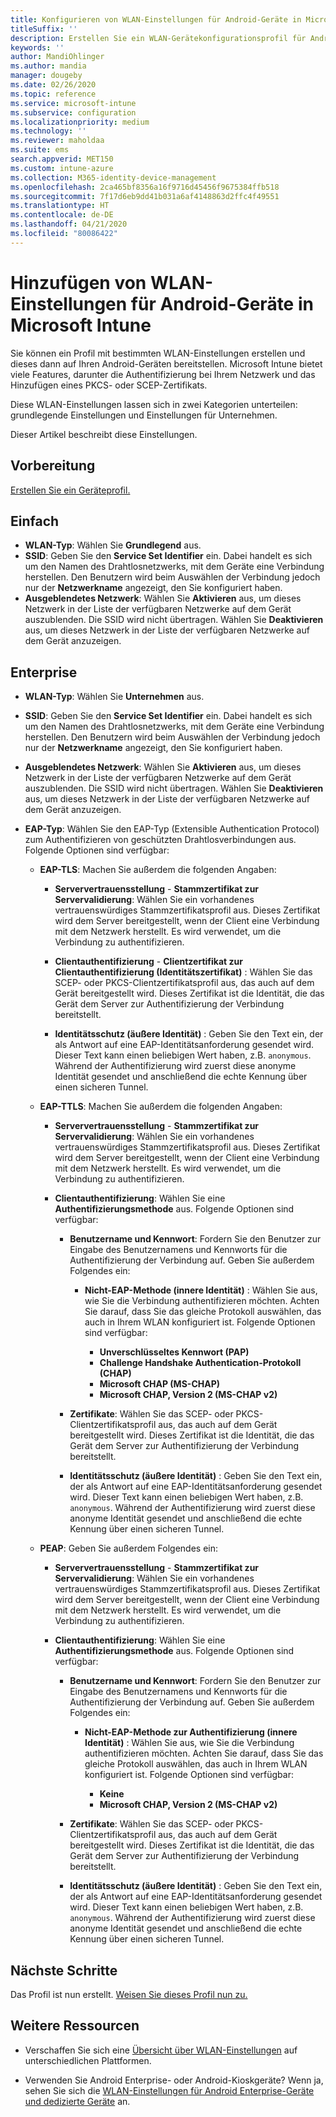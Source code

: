 ```yaml
---
title: Konfigurieren von WLAN-Einstellungen für Android-Geräte in Microsoft Intune – Azure | Microsoft-Dokumentation
titleSuffix: ''
description: Erstellen Sie ein WLAN-Gerätekonfigurationsprofil für Android oder fügen Sie eins hinzu. Erfahren Sie mehr über die verschiedenen Einstellungen, z.B., wie Sie Zertifikate hinzufügen oder einen EAP-Typ bzw. eine Authentifizierungsmethode in Microsoft Intune auswählen.
keywords: ''
author: MandiOhlinger
ms.author: mandia
manager: dougeby
ms.date: 02/26/2020
ms.topic: reference
ms.service: microsoft-intune
ms.subservice: configuration
ms.localizationpriority: medium
ms.technology: ''
ms.reviewer: maholdaa
ms.suite: ems
search.appverid: MET150
ms.custom: intune-azure
ms.collection: M365-identity-device-management
ms.openlocfilehash: 2ca465bf8356a16f9716d45456f9675384ffb518
ms.sourcegitcommit: 7f17d6eb9dd41b031a6af4148863d2ffc4f49551
ms.translationtype: HT
ms.contentlocale: de-DE
ms.lasthandoff: 04/21/2020
ms.locfileid: "80086422"
---
```

# <a name="add-wi-fi-settings-for-devices-running-android-in-microsoft-intune"></a>Hinzufügen von WLAN-Einstellungen für Android-Geräte in Microsoft Intune

Sie können ein Profil mit bestimmten WLAN-Einstellungen erstellen und dieses dann auf Ihren Android-Geräten bereitstellen. Microsoft Intune bietet viele Features, darunter die Authentifizierung bei Ihrem Netzwerk und das Hinzufügen eines PKCS- oder SCEP-Zertifikats.

Diese WLAN-Einstellungen lassen sich in zwei Kategorien unterteilen: grundlegende Einstellungen und Einstellungen für Unternehmen.

Dieser Artikel beschreibt diese Einstellungen.

## <a name="before-you-begin"></a>Vorbereitung

[Erstellen Sie ein Geräteprofil.](wi-fi-settings-configure.md)

## <a name="basic"></a>Einfach

- **WLAN-Typ**: Wählen Sie **Grundlegend** aus.
- **SSID**: Geben Sie den **Service Set Identifier** ein. Dabei handelt es sich um den Namen des Drahtlosnetzwerks, mit dem Geräte eine Verbindung herstellen. Den Benutzern wird beim Auswählen der Verbindung jedoch nur der **Netzwerkname** angezeigt, den Sie konfiguriert haben.
- **Ausgeblendetes Netzwerk**: Wählen Sie **Aktivieren** aus, um dieses Netzwerk in der Liste der verfügbaren Netzwerke auf dem Gerät auszublenden. Die SSID wird nicht übertragen. Wählen Sie **Deaktivieren** aus, um dieses Netzwerk in der Liste der verfügbaren Netzwerke auf dem Gerät anzuzeigen.

## <a name="enterprise"></a>Enterprise

- **WLAN-Typ**: Wählen Sie **Unternehmen** aus.
- **SSID**: Geben Sie den **Service Set Identifier** ein. Dabei handelt es sich um den Namen des Drahtlosnetzwerks, mit dem Geräte eine Verbindung herstellen. Den Benutzern wird beim Auswählen der Verbindung jedoch nur der **Netzwerkname** angezeigt, den Sie konfiguriert haben.
- **Ausgeblendetes Netzwerk**: Wählen Sie **Aktivieren** aus, um dieses Netzwerk in der Liste der verfügbaren Netzwerke auf dem Gerät auszublenden. Die SSID wird nicht übertragen. Wählen Sie **Deaktivieren** aus, um dieses Netzwerk in der Liste der verfügbaren Netzwerke auf dem Gerät anzuzeigen.
- **EAP-Typ**: Wählen Sie den EAP-Typ (Extensible Authentication Protocol) zum Authentifizieren von geschützten Drahtlosverbindungen aus. Folgende Optionen sind verfügbar:

  - **EAP-TLS**: Machen Sie außerdem die folgenden Angaben:

    - **Serververtrauensstellung** - **Stammzertifikat zur Servervalidierung**: Wählen Sie ein vorhandenes vertrauenswürdiges Stammzertifikatsprofil aus. Dieses Zertifikat wird dem Server bereitgestellt, wenn der Client eine Verbindung mit dem Netzwerk herstellt. Es wird verwendet, um die Verbindung zu authentifizieren.

    - **Clientauthentifizierung** - **Clientzertifikat zur Clientauthentifizierung (Identitätszertifikat)** : Wählen Sie das SCEP- oder PKCS-Clientzertifikatsprofil aus, das auch auf dem Gerät bereitgestellt wird. Dieses Zertifikat ist die Identität, die das Gerät dem Server zur Authentifizierung der Verbindung bereitstellt.

    - **Identitätsschutz (äußere Identität)** : Geben Sie den Text ein, der als Antwort auf eine EAP-Identitätsanforderung gesendet wird. Dieser Text kann einen beliebigen Wert haben, z.B. `anonymous`. Während der Authentifizierung wird zuerst diese anonyme Identität gesendet und anschließend die echte Kennung über einen sicheren Tunnel.

  - **EAP-TTLS**: Machen Sie außerdem die folgenden Angaben:

    - **Serververtrauensstellung** - **Stammzertifikat zur Servervalidierung**: Wählen Sie ein vorhandenes vertrauenswürdiges Stammzertifikatsprofil aus. Dieses Zertifikat wird dem Server bereitgestellt, wenn der Client eine Verbindung mit dem Netzwerk herstellt. Es wird verwendet, um die Verbindung zu authentifizieren.

    - **Clientauthentifizierung**: Wählen Sie eine **Authentifizierungsmethode** aus. Folgende Optionen sind verfügbar:

      - **Benutzername und Kennwort**: Fordern Sie den Benutzer zur Eingabe des Benutzernamens und Kennworts für die Authentifizierung der Verbindung auf. Geben Sie außerdem Folgendes ein:
        - **Nicht-EAP-Methode (innere Identität)** : Wählen Sie aus, wie Sie die Verbindung authentifizieren möchten. Achten Sie darauf, dass Sie das gleiche Protokoll auswählen, das auch in Ihrem WLAN konfiguriert ist. Folgende Optionen sind verfügbar:

          - **Unverschlüsseltes Kennwort (PAP)**
          - **Challenge Handshake Authentication-Protokoll (CHAP)**
          - **Microsoft CHAP (MS-CHAP)**
          - **Microsoft CHAP, Version 2 (MS-CHAP v2)**

      - **Zertifikate**: Wählen Sie das SCEP- oder PKCS-Clientzertifikatsprofil aus, das auch auf dem Gerät bereitgestellt wird. Dieses Zertifikat ist die Identität, die das Gerät dem Server zur Authentifizierung der Verbindung bereitstellt.

      - **Identitätsschutz (äußere Identität)** : Geben Sie den Text ein, der als Antwort auf eine EAP-Identitätsanforderung gesendet wird. Dieser Text kann einen beliebigen Wert haben, z.B. `anonymous`. Während der Authentifizierung wird zuerst diese anonyme Identität gesendet und anschließend die echte Kennung über einen sicheren Tunnel.

  - **PEAP**: Geben Sie außerdem Folgendes ein:

    - **Serververtrauensstellung** - **Stammzertifikat zur Servervalidierung**: Wählen Sie ein vorhandenes vertrauenswürdiges Stammzertifikatsprofil aus. Dieses Zertifikat wird dem Server bereitgestellt, wenn der Client eine Verbindung mit dem Netzwerk herstellt. Es wird verwendet, um die Verbindung zu authentifizieren.

    - **Clientauthentifizierung**: Wählen Sie eine **Authentifizierungsmethode** aus. Folgende Optionen sind verfügbar:

      - **Benutzername und Kennwort**: Fordern Sie den Benutzer zur Eingabe des Benutzernamens und Kennworts für die Authentifizierung der Verbindung auf. Geben Sie außerdem Folgendes ein:
        - **Nicht-EAP-Methode zur Authentifizierung (innere Identität)** : Wählen Sie aus, wie Sie die Verbindung authentifizieren möchten. Achten Sie darauf, dass Sie das gleiche Protokoll auswählen, das auch in Ihrem WLAN konfiguriert ist. Folgende Optionen sind verfügbar:

          - **Keine**
          - **Microsoft CHAP, Version 2 (MS-CHAP v2)**

      - **Zertifikate**: Wählen Sie das SCEP- oder PKCS-Clientzertifikatsprofil aus, das auch auf dem Gerät bereitgestellt wird. Dieses Zertifikat ist die Identität, die das Gerät dem Server zur Authentifizierung der Verbindung bereitstellt.

      - **Identitätsschutz (äußere Identität)** : Geben Sie den Text ein, der als Antwort auf eine EAP-Identitätsanforderung gesendet wird. Dieser Text kann einen beliebigen Wert haben, z.B. `anonymous`. Während der Authentifizierung wird zuerst diese anonyme Identität gesendet und anschließend die echte Kennung über einen sicheren Tunnel.

## <a name="next-steps"></a>Nächste Schritte

Das Profil ist nun erstellt. [Weisen Sie dieses Profil nun zu.](device-profile-assign.md)

## <a name="more-resources"></a>Weitere Ressourcen

- Verschaffen Sie sich eine [Übersicht über WLAN-Einstellungen](wi-fi-settings-configure.md) auf unterschiedlichen Plattformen.

- Verwenden Sie Android Enterprise- oder Android-Kioskgeräte? Wenn ja, sehen Sie sich die [WLAN-Einstellungen für Android Enterprise-Geräte und dedizierte Geräte](wi-fi-settings-android-enterprise.md) an.
